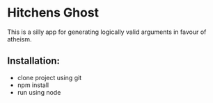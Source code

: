 # Hitchens Ghost 
This is a silly app for generating logically valid 
arguments in favour of atheism. 

## Installation: 
- clone project using git
- npm install 
- run using node
